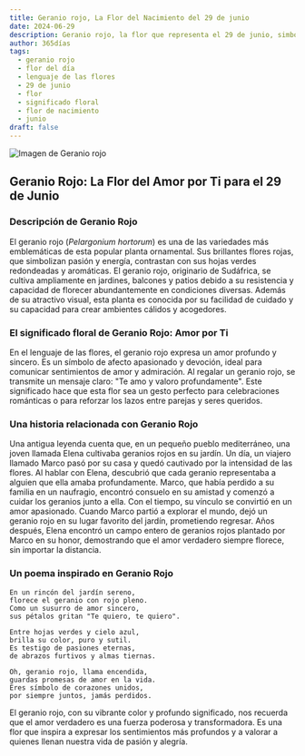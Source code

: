 ```yaml
---
title: Geranio rojo, La Flor del Nacimiento del 29 de junio
date: 2024-06-29
description: Geranio rojo, la flor que representa el 29 de junio, simboliza Amor por ti. Descubre su fascinante historia, significado en el lenguaje de las flores y una poesía que celebra su belleza.
author: 365días
tags:
  - geranio rojo
  - flor del día
  - lenguaje de las flores
  - 29 de junio
  - flor
  - significado floral
  - flor de nacimiento
  - junio
draft: false
---
```


![Imagen de Geranio rojo](https://cdn.pixabay.com/photo/2019/07/12/14/52/geranium-4333041_1280.jpg#center)


## Geranio Rojo: La Flor del Amor por Ti para el 29 de Junio

### Descripción de Geranio Rojo

El geranio rojo (_Pelargonium hortorum_) es una de las variedades más emblemáticas de esta popular planta ornamental. Sus brillantes flores rojas, que simbolizan pasión y energía, contrastan con sus hojas verdes redondeadas y aromáticas. El geranio rojo, originario de Sudáfrica, se cultiva ampliamente en jardines, balcones y patios debido a su resistencia y capacidad de florecer abundantemente en condiciones diversas. Además de su atractivo visual, esta planta es conocida por su facilidad de cuidado y su capacidad para crear ambientes cálidos y acogedores.

### El significado floral de Geranio Rojo: Amor por Ti

En el lenguaje de las flores, el geranio rojo expresa un amor profundo y sincero. Es un símbolo de afecto apasionado y devoción, ideal para comunicar sentimientos de amor y admiración. Al regalar un geranio rojo, se transmite un mensaje claro: "Te amo y valoro profundamente". Este significado hace que esta flor sea un gesto perfecto para celebraciones románticas o para reforzar los lazos entre parejas y seres queridos.

### Una historia relacionada con Geranio Rojo

Una antigua leyenda cuenta que, en un pequeño pueblo mediterráneo, una joven llamada Elena cultivaba geranios rojos en su jardín. Un día, un viajero llamado Marco pasó por su casa y quedó cautivado por la intensidad de las flores. Al hablar con Elena, descubrió que cada geranio representaba a alguien que ella amaba profundamente. Marco, que había perdido a su familia en un naufragio, encontró consuelo en su amistad y comenzó a cuidar los geranios junto a ella. Con el tiempo, su vínculo se convirtió en un amor apasionado. Cuando Marco partió a explorar el mundo, dejó un geranio rojo en su lugar favorito del jardín, prometiendo regresar. Años después, Elena encontró un campo entero de geranios rojos plantado por Marco en su honor, demostrando que el amor verdadero siempre florece, sin importar la distancia.

### Un poema inspirado en Geranio Rojo

```
En un rincón del jardín sereno,  
florece el geranio con rojo pleno.  
Como un susurro de amor sincero,  
sus pétalos gritan "Te quiero, te quiero".  

Entre hojas verdes y cielo azul,  
brilla su color, puro y sutil.  
Es testigo de pasiones eternas,  
de abrazos furtivos y almas tiernas.  

Oh, geranio rojo, llama encendida,  
guardas promesas de amor en la vida.  
Eres símbolo de corazones unidos,  
por siempre juntos, jamás perdidos.  
```

El geranio rojo, con su vibrante color y profundo significado, nos recuerda que el amor verdadero es una fuerza poderosa y transformadora. Es una flor que inspira a expresar los sentimientos más profundos y a valorar a quienes llenan nuestra vida de pasión y alegría.

